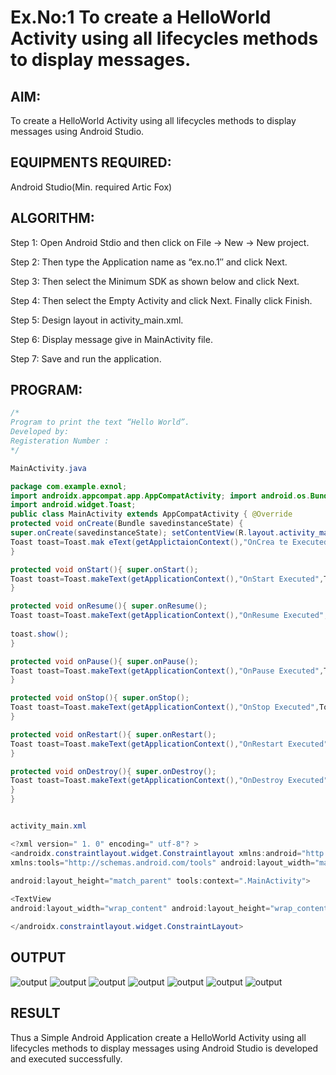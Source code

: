 # Ex.No:1 To create a HelloWorld Activity using all lifecycles methods to display messages.


## AIM:

To create a HelloWorld Activity using all lifecycles methods to display messages using Android Studio.

## EQUIPMENTS REQUIRED:

Android Studio(Min. required Artic Fox)

## ALGORITHM:

Step 1: Open Android Stdio and then click on File -> New -> New project.

Step 2: Then type the Application name as “ex.no.1″ and click Next. 

Step 3: Then select the Minimum SDK as shown below and click Next.

Step 4: Then select the Empty Activity and click Next. Finally click Finish.

Step 5: Design layout in activity_main.xml.

Step 6: Display message give in MainActivity file.

Step 7: Save and run the application.

## PROGRAM:
```java
/*
Program to print the text “Hello World”.
Developed by:
Registeration Number :
*/

MainActivity.java

package com.example.exnol;
import androidx.appcompat.app.AppCompatActivity; import android.os.Bundle;
import android.widget.Toast;
public class MainActivity extends AppCompatActivity { @Override
protected void onCreate(Bundle savedinstanceState) {
super.onCreate(savedinstanceState); setContentView(R.layout.activity_main);
Toast toast=Toast.mak eText(getApplictaionContext(),"OnCrea te Executed",Toast.LENGTH_LONG); toast.show();
}

protected void onStart(){ super.onStart();
Toast toast=Toast.makeText(getApplicationContext(),"OnStart Executed",Toast.LENGTH_LONG); toast.show();
}

protected void onResume(){ super.onResume();
Toast toast=Toast.makeText(getApplicationContext(),"OnResume Executed",Toast.LENGTH_LONG);
 
toast.show();
}

protected void onPause(){ super.onPause();
Toast toast=Toast.makeText(getApplicationContext(),"OnPause Executed",Toast.LENGTH_LONG); toast.show();
}

protected void onStop(){ super.onStop();
Toast toast=Toast.makeText(getApplicationContext(),"OnStop Executed",Toast.LENGTH_LONG); toast.show();
}

protected void onRestart(){ super.onRestart();
Toast toast=Toast.makeText(getApplicationContext(),"OnRestart Executed",Toast.LENGTH_LONG); toast.show();
}

protected void onDestroy(){ super.onDestroy();
Toast toast=Toast.makeText(getApplicationContext(),"OnDestroy Executed",Toast.LENGTH_LONG); toast.show();
}
}


activity_main.xml

<?xml version=" 1. 0" encoding=" utf-8"? >
<androidx.constraintlayout.widget.Constraintlayout xmlns:android="http://schemas.android.com/apk/res/android" xmlns:app="http://schemas.android.com/apk/res-auto"
xmlns:tools="http://schemas.android.com/tools" android:layout_width="match_parent"
 
android:layout_height="match_parent" tools:context=".MainActivity">

<TextView
android:layout_width="wrap_content" android:layout_height="wrap_content" android:text="Hello World!" app:layout_constraintBottom_toBottomOf="parent" app:layout_constraintLeft_toLeftOf="parent" app:layout_constraintRight_toRightOf="parent" app:layout_constraintTop_toTopOf="parent" />

</androidx.constraintlayout.widget.ConstraintLayout>


```

## OUTPUT
![output](./static/img/o1.png)
![output](./static/img/o2.png)
![output](./static/img/o3.png)
![output](./static/img/o4.png)
![output](./static/img/o5.png)
![output](./static/img/o6.png)
![output](./static/img/o7.png)


## RESULT
Thus a Simple Android Application create a HelloWorld Activity using all lifecycles methods to display messages using Android Studio is developed and executed successfully.
